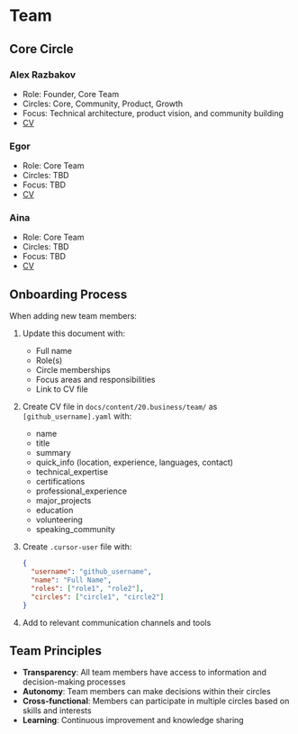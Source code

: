 # Team

## Core Circle

### Alex Razbakov

- Role: Founder, Core Team
- Circles: Core, Community, Product, Growth
- Focus: Technical architecture, product vision, and community building
- [CV](./razbakov.yaml)

### Egor

- Role: Core Team
- Circles: TBD
- Focus: TBD
- [CV](./egor.yaml)

### Aina

- Role: Core Team
- Circles: TBD
- Focus: TBD
- [CV](./aina.yaml)

## Onboarding Process

When adding new team members:

1. Update this document with:

   - Full name
   - Role(s)
   - Circle memberships
   - Focus areas and responsibilities
   - Link to CV file

2. Create CV file in `docs/content/20.business/team/` as `[github_username].yaml` with:

   - name
   - title
   - summary
   - quick_info (location, experience, languages, contact)
   - technical_expertise
   - certifications
   - professional_experience
   - major_projects
   - education
   - volunteering
   - speaking_community

3. Create `.cursor-user` file with:

   ```json
   {
     "username": "github_username",
     "name": "Full Name",
     "roles": ["role1", "role2"],
     "circles": ["circle1", "circle2"]
   }
   ```

4. Add to relevant communication channels and tools

## Team Principles

- **Transparency**: All team members have access to information and decision-making processes
- **Autonomy**: Team members can make decisions within their circles
- **Cross-functional**: Members can participate in multiple circles based on skills and interests
- **Learning**: Continuous improvement and knowledge sharing
